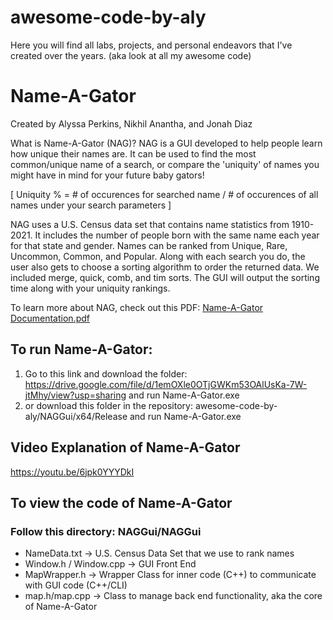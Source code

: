 # awesome-code-by-aly
Here you will find all labs, projects, and personal endeavors that I've created over the years.  (aka look at all my awesome code)

# Name-A-Gator
Created by Alyssa Perkins, Nikhil Anantha, and Jonah Diaz

What is Name-A-Gator (NAG)?  NAG is a GUI developed to help people learn how unique their names are.  It can be used to find the most common/unique name of a search, or compare the 'uniquity' of names you might have in mind for your future baby gators!

 [ Uniquity % = # of occurences for searched name / # of occurences of all names under your search parameters ]

NAG uses a U.S. Census data set that contains name statistics from 1910-2021.  It includes the number of people born with the same name each year for that state and gender.  Names can be ranked from Unique, Rare, Uncommon, Common, and Popular.  Along with each search you do, the user also gets to choose a sorting algorithm to order the returned data.  We included merge, quick, comb, and tim sorts.  The GUI will output the sorting time along with your uniquity rankings.

To learn more about NAG, check out this PDF: [Name-A-Gator Documentation.pdf](https://github.com/alyssaperkins/awesome-code-by-aly/files/12303741/Name-A-Gator.Documentation.pdf)

## To run Name-A-Gator:
1. Go to this link and download the folder: https://drive.google.com/file/d/1emOXle0OTjGWKm53OAlUsKa-7W-jtMhy/view?usp=sharing and run Name-A-Gator.exe
2. or download this folder in the repository: awesome-code-by-aly/NAGGui/x64/Release and run Name-A-Gator.exe

## Video Explanation of Name-A-Gator
https://youtu.be/6jpk0YYYDkI 

## To view the code of Name-A-Gator
### Follow this directory: NAGGui/NAGGui
- NameData.txt -> U.S. Census Data Set that we use to rank names
- Window.h / Window.cpp -> GUI Front End
- MapWrapper.h -> Wrapper Class for inner code (C++) to communicate with GUI code (C++/CLI)
- map.h/map.cpp -> Class to manage back end functionality, aka the core of Name-A-Gator

